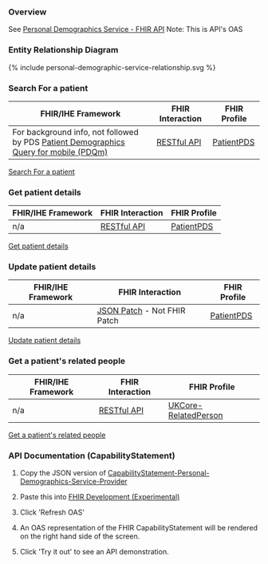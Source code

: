 ### Overview

See [Personal Demographics Service - FHIR API](https://digital.nhs.uk/developer/api-catalogue/personal-demographics-service-fhir)
Note: This is API's OAS

### Entity Relationship Diagram

{% include personal-demographic-service-relationship.svg %}


### Search For a patient

| FHIR/IHE Framework                                                                                                                  | FHIR Interaction                              | FHIR Profile                                                |
|-------------------------------------------------------------------------------------------------------------------------------------|-----------------------------------------------|-------------------------------------------------------------|
| For background info, not followed by PDS [Patient Demographics Query for mobile (PDQm)](https://profiles.ihe.net/ITI/PDQm/index.html) | [RESTful API](restful-api.html) | [PatientPDS](StructureDefinition-PatientPDS.html) | 

[Search For a patient](https://digital.nhs.uk/developer/api-catalogue/personal-demographics-service-fhir#get-/Patient)

### Get patient details

| FHIR/IHE Framework | FHIR Interaction                              | FHIR Profile                                                |
|--------------------|-----------------------------------------------|-------------------------------------------------------------|
| n/a | [RESTful API](restful-api.html) | [PatientPDS](StructureDefinition-PatientPDS.html) | 

[Get patient details](https://digital.nhs.uk/developer/api-catalogue/personal-demographics-service-fhir#get-/Patient/-id-)

### Update patient details

| FHIR/IHE Framework | FHIR Interaction                                                             | FHIR Profile                                                |
|--------------------|------------------------------------------------------------------------------|-------------------------------------------------------------|
| n/a | [JSON Patch](https://datatracker.ietf.org/doc/html/rfc6902) - Not FHIR Patch | [PatientPDS](StructureDefinition-PatientPDS.html) | 

[Update patient details](https://digital.nhs.uk/developer/api-catalogue/personal-demographics-service-fhir#patch-/Patient/-id-)

### Get a patient's related people

| FHIR/IHE Framework | FHIR Interaction                              | FHIR Profile                                                   |
|--------------------|-----------------------------------------------|----------------------------------------------------------------|
| n/a | [RESTful API](restful-api.html) | [UKCore-RelatedPerson](StructureDefinition-RelatedPerson.html) | 

[Get a patient's related people](https://digital.nhs.uk/developer/api-catalogue/personal-demographics-service-fhir#get-/Patient/-id-/RelatedPerson)

### API Documentation (CapabilityStatement) 

1. Copy the JSON version of [CapabilityStatement-Personal-Demographics-Service-Provider](CapabilityStatement-Personal-Demographics-Service-Provider.html)

2. Paste this into [FHIR Development (Experimental)](https://nhsdigital.github.io/IOPS-Validation-UI/api)

3. Click 'Refresh OAS'

4. An OAS representation of the FHIR CapabilityStatement will be rendered on the right hand side of the screen.

5. Click 'Try it out' to see an API demonstration.


